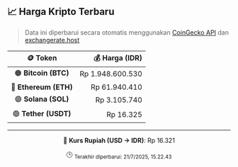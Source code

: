 

<!-- HARGA_KRIPTO -->
## 📈 Harga Kripto Terbaru

> Data ini diperbarui secara otomatis menggunakan [CoinGecko API](https://www.coingecko.com/) dan [exchangerate.host](https://exchangerate.host/)

<div align="center">

| 🪙 Token | 💰 Harga (IDR) |
|:------:|---------------:|
| 🟠 **Bitcoin (BTC)**   | Rp 1.948.600.530 |
| 🔵 **Ethereum (ETH)**  | Rp 61.940.410 |
| 🟣 **Solana (SOL)**    | Rp 3.105.740 |
| 🟢 **Tether (USDT)**   | Rp 16.325 |

---

💱 **Kurs Rupiah (USD → IDR)**: Rp 16.321

🕒 <sub>Terakhir diperbarui: 21/7/2025, 15.22.43</sub>

</div>
<!-- /HARGA_KRIPTO -->